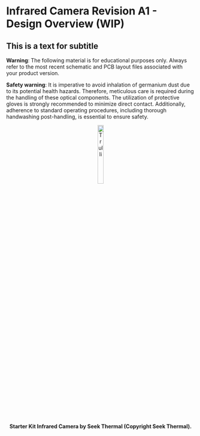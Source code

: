 Infrared  Camera Revision A1 - Design Overview (WIP)
============================

This is a text for subtitle
----------------------

**Warning**: The following material  is for educational purposes only. Always refer to the most recent schematic and PCB layout files associated with your product version.

**Safety warning**: It is imperative to avoid inhalation of germanium dust due to its potential health hazards. Therefore, meticulous care is required during the handling of these optical components. The utilization of protective gloves is strongly recommended to minimize direct contact. Additionally, adherence to standard operating procedures, including thorough handwashing post-handling, is essential to ensure safety.

<figure>
<p align="center">
<img src="images\infrared_1.png"  alt="Trulli" style="width:20%" >
</p>
</figure>
<p align="center"><b>Starter Kit Infrared Camera by Seek Thermal (Copyright Seek Thermal).</p>
